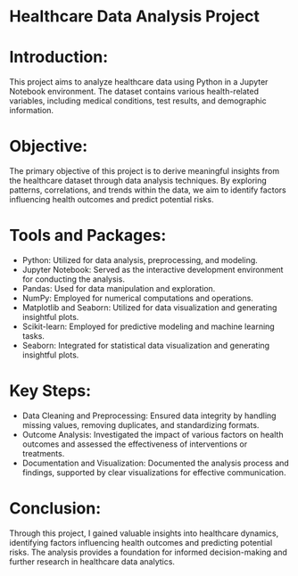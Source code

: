 # Healthcare Data Analysis Project

# Introduction:
This project aims to analyze healthcare data using Python in a Jupyter Notebook environment. The dataset contains various health-related variables, including medical conditions, test results, and demographic information.

# Objective:
The primary objective of this project is to derive meaningful insights from the healthcare dataset through data analysis techniques. By exploring patterns, correlations, and trends within the data, we aim to identify factors influencing health outcomes and predict potential risks.

# Tools and Packages:
+ Python: Utilized for data analysis, preprocessing, and modeling.
+ Jupyter Notebook: Served as the interactive development environment for conducting the analysis.
+ Pandas: Used for data manipulation and exploration.
+ NumPy: Employed for numerical computations and operations.
+ Matplotlib and Seaborn: Utilized for data visualization and generating insightful plots.
+ Scikit-learn: Employed for predictive modeling and machine learning tasks.
+ Seaborn: Integrated for statistical data visualization and generating insightful plots.

# Key Steps:
+ Data Cleaning and Preprocessing: Ensured data integrity by handling missing values, removing duplicates, and standardizing formats.
+ Outcome Analysis: Investigated the impact of various factors on health outcomes and assessed the effectiveness of interventions or treatments.
+ Documentation and Visualization: Documented the analysis process and findings, supported by clear visualizations for effective communication.

# Conclusion:
Through this project, I gained valuable insights into healthcare dynamics, identifying factors influencing health outcomes and predicting potential risks. The analysis provides a foundation for informed decision-making and further research in healthcare data analytics.


  
